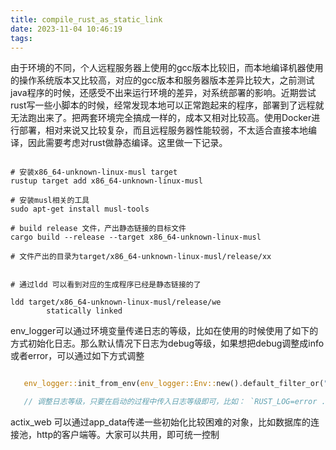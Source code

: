 ```yaml
---
title: compile_rust_as_static_link
date: 2023-11-04 10:46:19
tags:
---
```

由于环境的不同，个人远程服务器上使用的gcc版本比较旧，而本地编译机器使用的操作系统版本又比较高，对应的gcc版本和服务器版本差异比较大，之前测试java程序的时候，还感受不出来运行环境的差异，对系统部署的影响。近期尝试rust写一些小脚本的时候，经常发现本地可以正常跑起来的程序，部署到了远程就无法跑出来了。把两套环境完全搞成一样的，成本又相对比较高。使用Docker进行部署，相对来说又比较复杂，而且远程服务器性能较弱，不太适合直接本地编译，因此需要考虑对rust做静态编译。这里做一下记录。

```shell

# 安装x86_64-unknown-linux-musl target
rustup target add x86_64-unknown-linux-musl

# 安装musl相关的工具
sudo apt-get install musl-tools

# build release 文件，产出静态链接的目标文件
cargo build --release --target x86_64-unknown-linux-musl

# 文件产出的目录为target/x86_64-unknown-linux-musl/release/xx


# 通过ldd 可以看到对应的生成程序已经是静态链接的了

ldd target/x86_64-unknown-linux-musl/release/we
        statically linked

```


env_logger可以通过环境变量传递日志的等级，比如在使用的时候使用了如下的方式初始化日志。那么默认情况下日志为debug等级，如果想把debug调整成info或者error，可以通过如下方式调整
```rust

   env_logger::init_from_env(env_logger::Env::new().default_filter_or("debug"));

   // 调整日志等级，只要在启动的过程中传入日志等级即可，比如： `RUST_LOG=error ./website `

```


actix_web 可以通过app_data传递一些初始化比较困难的对象，比如数据库的连接池，http的客户端等。大家可以共用，即可统一控制
